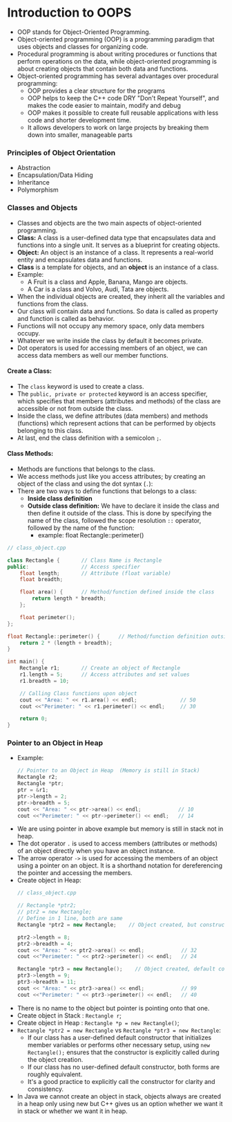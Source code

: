 # Introduction to OOPS

- OOP stands for Object-Oriented Programming.
- Object-oriented programming (OOP) is a programming paradigm that uses objects and classes for organizing code. 
- Procedural programming is about writing procedures or functions that perform operations on the data, while object-oriented programming is about creating objects that contain both data and functions.
- Object-oriented programming has several advantages over procedural programming:
    - OOP provides a clear structure for the programs
    - OOP helps to keep the C++ code DRY "Don't Repeat Yourself", and makes the code easier to maintain, modify and debug
    - OOP makes it possible to create full reusable applications with less code and shorter development time.
    - It allows developers to work on large projects by breaking them down into smaller, manageable parts

### Principles of Object Orientation

- Abstraction
- Encapsulation/Data Hiding
- Inheritance
- Polymorphism

### Classes and Objects

- Classes and objects are the two main aspects of object-oriented programming.
- **Class:** A class is a user-defined data type that encapsulates data and functions into a single unit. It serves as a blueprint for creating objects.
- **Object:** An object is an instance of a class. It represents a real-world entity and encapsulates data and functions.
- **Class** is a template for objects, and an **object** is an instance of a class.
- Example:
    - A Fruit is a class and Apple, Banana, Mango are objects.
    - A Car is a class and Volvo, Audi, Tata are objects.
- When the individual objects are created, they inherit all the variables and functions from the class.
- Our class will contain data and functions. So data is called as property and function is called as behavior.
- Functions will not occupy any memory space, only data members occupy.
- Whatever we write inside the class by default it becomes private.
- Dot operators is used for accessing members of an object, we can access data members as well our member functions.

#### Create a Class:
- The `class` keyword is used to create a class.
- The `public, private or protected` keyword is an access specifier, which specifies that members (attributes and methods) of the class are accessible or not from outside the class.
- Inside the class, we define attributes (data members) and methods (functions) which represent actions that can be performed by objects belonging to this class.
- At last, end the class definition with a semicolon `;`.
  
#### Class Methods:
- Methods are functions that belongs to the class.
-  We access methods just like you access attributes; by creating an object of the class and using the dot syntax (`.`):
- There are two ways to define functions that belongs to a class:
    - **Inside class definition**
    - **Outside class definition:** We have to declare it inside the class and then define it outside of the class. This is done by specifying the name of the class, followed the scope resolution `::` operator, followed by the name of the function:
        - example: float Rectangle::perimeter() 

```cpp
// class_object.cpp

class Rectangle {       // Class Name is Rectangle
public:                 // Access specifier
    float length;       // Attribute (float variable)
    float breadth;

    float area() {      // Method/function defined inside the class
        return length * breadth;
    };

    float perimeter();
};

float Rectangle::perimeter() {      // Method/function definition outside the class
    return 2 * (length + breadth);
}

int main() {
    Rectangle r1;       // Create an object of Rectangle
    r1.length = 5;      // Access attributes and set values
    r1.breadth = 10;

    // Calling Class functions upon object
    cout << "Area: " << r1.area() << endl;              // 50
    cout <<"Perimeter: " << r1.perimeter() << endl;     // 30

    return 0;
}
```

### Pointer to an Object in Heap

- Example:
    ```cpp
    // Pointer to an Object in Heap  (Memory is still in Stack)
    Rectangle r2;
    Rectangle *ptr;
    ptr = &r1;
    ptr->length = 2;
    ptr->breadth = 5;
    cout << "Area: " << ptr->area() << endl;            // 10
    cout <<"Perimeter: " << ptr->perimeter() << endl;   // 14
    ```
- We are using pointer in above example but memory is still in stack not in heap.
- The dot operator `.` is used to access members (attributes or methods) of an object directly when you have an object instance.
- The arrow operator `->` is used for accessing the members of an object using a pointer on an object. It is a shorthand notation for dereferencing the pointer and accessing the members.
- Create object in Heap:
    ```cpp
    // class_object.cpp
    
    // Rectangle *ptr2;
    // ptr2 = new Rectangle;
    // Define in 1 line, both are same
    Rectangle *ptr2 = new Rectangle;    // Object created, but constructor not explicitly called 

    ptr2->length = 8;
    ptr2->breadth = 4;
    cout << "Area: " << ptr2->area() << endl;            // 32
    cout <<"Perimeter: " << ptr2->perimeter() << endl;   // 24

    Rectangle *ptr3 = new Rectangle();    // Object created, default constructor called explicitly
    ptr3->length = 9;
    ptr3->breadth = 11;
    cout << "Area: " << ptr3->area() << endl;            // 99
    cout <<"Perimeter: " << ptr3->perimeter() << endl;   // 40
    ```
- There is no name to the object but pointer is pointing onto that one.
- Create object in Stack : `Rectangle r`;
- Create object in Heap : `Rectangle *p = new Rectangle()`;
- `Rectangle *ptr2 = new Rectangle` vs `Rectangle *ptr3 = new Rectangle`:
    - If our class has a user-defined default constructor that initializes member variables or performs other necessary setup, using `new Rectangle();` ensures that the constructor is explicitly called during the object creation.
    - If our class has no user-defined default constructor, both forms are roughly equivalent.
    - It's a good practice to explicitly call the constructor for clarity and consistency.
- In Java we cannot create an object in stack, objects always are created in a heap only using new but C++ gives us an option whether we want it in stack or whether we want it in heap.